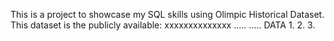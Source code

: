 This is a project to showcase my SQL skills using Olimpic Historical Dataset. This dataset is the publicly available: xxxxxxxxxxxxxx
.....
.....
DATA
1.
2.
3.
